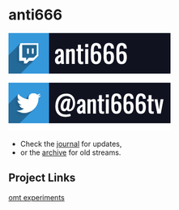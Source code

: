 # anti666
[![anti666](images/twitchpaneltwitchanti666.png)](https://twitch.tv/anti666)
[![@anti666tv](images/twitchpaneltwitteranti666tv.png)](https://twitter.com/anti666tv)

- Check the [journal](journal.md) for updates,
- or the [archive](streams.md) for old streams.

## Project Links
[omt experiments](https://github.com/AndreasOM/omt-experiments)

